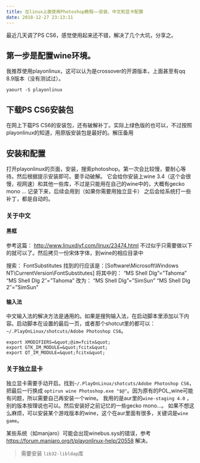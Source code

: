 ```yaml
---
title: 在linux上面使用Photoshop教程——安装、中文和显卡配置
date: 2018-12-27 23:13:11
---
```

最近几天调了PS CS6，感觉使用起来还不错，解决了几个大坑，分享之。
## 第一步是配置wine环境。
我推荐使用playonlinux，这可以认为是crossover的开源版本，上面甚至有qq 8.9版本（没有测试过）。
```shell
yaourt -S playonlinux
```

## 下载PS CS6安装包
在网上下载PS CS6的安装包，还有破解补丁。实际上绿色版的也可以，不过按照playonlinux的知道，用原版安装包是最好的。解压备用

## 安装和配置
打开playonlinux的页面，安装，搜索photoshop。第一次会比较慢，要耐心等待。然后根据提示安装即可。要手动破解。
它会给你安装上wine 3.4（这个会很慢，视网速）和其他一些库，不过是只能用在自己的wine中的，大概有gecko mono ... 记录下来，后续会用到（如果你需要用独立显卡）
之后会给系统打一些补丁，都是自动的。

### 关于中文
#### 黑框
参考这篇： http://www.linuxdiyf.com/linux/23474.html
不过似乎只需要做以下的就可以了。然后拷贝一份宋体字体，到wine的相应目录中

搜索： FontSubstitutes
找到的行应该是：[Software\\Microsoft\\Windows NT\\CurrentVersion\\FontSubstitutes]
将其中的：
“MS Shell Dlg”=”Tahoma”
“MS Shell Dlg 2″=”Tahoma”
改为：
“MS Shell Dlg”=”SimSun”
“MS Shell Dlg 2″=”SimSun”

#### 输入法
中文输入法的解决方法是通用的。如果是搜狗输入法，在启动脚本里添加以下内容。启动脚本在设置的最后一页，或者那个shotcut里的都可以：`~/.PlayOnLinux/shotcuts/Adobe Photoshop CS6`。
```shell
export XMODIFIERS=&quot;@im=fcitx&quot;
export GTK_IM_MODULE=&quot;fcitx&quot;
export QT_IM_MODULE=&quot;fcitx&quot;
```

### 关于独立显卡
独立显卡需要手动开启。找到`~/.PlayOnLinux/shotcuts/Adobe Photoshop CS6`，把最后一行换成 `optirun wine Photoshop.exe "$@"`。因为原有的POL_wine可能有问题，所以需要自己再安装一个wine。
我用的是aur里的`wine-staging 4.0` ，别的版本按理说也可以。然后安装好之前记忆的一些gecko mono...。
如果不想这么麻烦，可以安装某个游戏版本的wine，这个在aur里面有很多，关键词是`wine game`。

某些系统（如manjaro）可能会出现winebus.sys的错误，参考 https://forum.manjaro.org/t/playonlinux-help/20558 解决。
> 需要安装 `lib32-libldap`库

